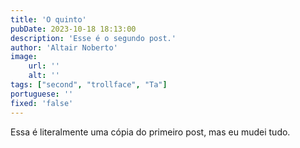 ```yaml
---
title: 'O quinto'
pubDate: 2023-10-18 18:13:00
description: 'Esse é o segundo post.'
author: 'Altair Noberto'
image:
    url: ''
    alt: ''
tags: ["second", "trollface", "Ta"]
portuguese: ''
fixed: 'false'
---
```


Essa é literalmente uma cópia do primeiro post, mas eu mudei tudo.